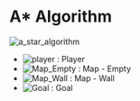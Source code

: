 # A* Algorithm
![a_star_algorithm](https://user-images.githubusercontent.com/47097472/138549900-a9a30141-7238-4741-aa66-1b52f5426e1f.gif)
- ![player](https://user-images.githubusercontent.com/47097472/138550018-e5a7a97d-3518-4e63-b243-7b53a7b6d1f0.png) : Player
- ![Map_Empty](https://user-images.githubusercontent.com/47097472/138550050-c2d83e2a-95c1-432c-957e-76880ca15fd8.png) : Map - Empty
- ![Map_Wall](https://user-images.githubusercontent.com/47097472/138550047-d2e3e7fa-e988-4259-99a6-990d9a0cb225.png) : Map - Wall
- ![Goal](https://user-images.githubusercontent.com/47097472/138550049-52904455-7fc2-4827-8347-3dddb80f953d.png) : Goal
